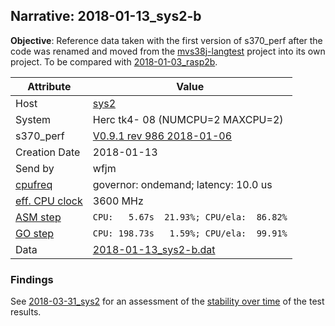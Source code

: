## Narrative: 2018-01-13_sys2-b

**Objective**:  Reference data taken with the first version of s370_perf after
the code was renamed and moved from the
[mvs38j-langtest](https://github.com/wfjm/mvs38j-langtest) project
into its own project.
To be compared with [2018-01-03_rasp2b](2018-01-03_rasp2b.md).


| Attribute | Value |
| --------- | ----- |
| Host   | [sys2](hostinfo_sys2.md) |
| System | Herc tk4- 08 (NUMCPU=2 MAXCPU=2) |
| s370_perf | [V0.9.1  rev  986  2018-01-06](https://github.com/wfjm/s370-perf/blob/8a90021/codes/s370_perf.asm) |
| Creation Date | 2018-01-13 |
| Send by | wfjm |
| [cpufreq](README_narr.md#user-content-cpufreq) | governor: ondemand; latency: 10.0 us |
| [eff. CPU clock](README_narr.md#user-content-effclk) | 3600 MHz |
| [ASM step](README_narr.md#user-content-asm) | `CPU:   5.67s  21.93%; CPU/ela:  86.82%` |
| [GO step](README_narr.md#user-content-go)   | `CPU: 198.73s   1.59%; CPU/ela:  99.91%` |
| Data | [2018-01-13_sys2-b.dat](../data/2018-01-13_sys2-b.dat) |

### Findings <a name="find"></a>
See [2018-03-31_sys2](2018-03-31_sys2.md) for an assessment of the
[stability over time](2018-03-31_sys2.md#user-content-find-over-time)
of the test results.
